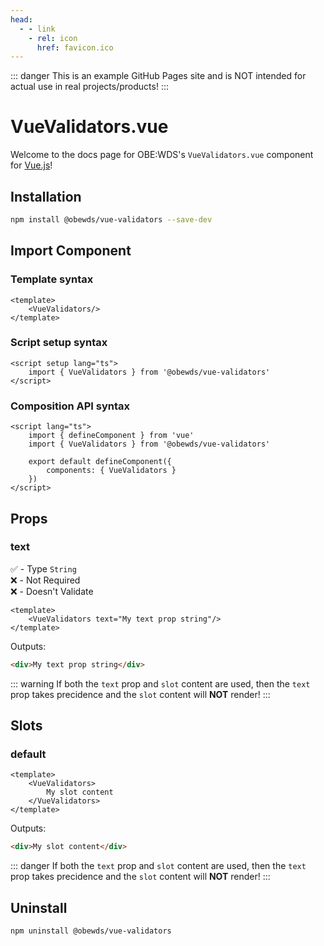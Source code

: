```yaml
---
head:
  - - link
    - rel: icon
      href: favicon.ico
---
```



::: danger
This is an example GitHub Pages site and is NOT intended for actual use in real projects/products!
:::


# VueValidators.vue

Welcome to the docs page for OBE:WDS's `VueValidators.vue` component for [Vue.js](https://vuejs.org/)!




## Installation

```bash
npm install @obewds/vue-validators --save-dev
```




## Import Component




### Template syntax

```html{2}
<template>
    <VueValidators/>
</template>
```




### Script setup syntax

```html{2}
<script setup lang="ts">
    import { VueValidators } from '@obewds/vue-validators'
</script>
```




### Composition API syntax

```html{3,6}
<script lang="ts">
    import { defineComponent } from 'vue'
    import { VueValidators } from '@obewds/vue-validators'

    export default defineComponent({
        components: { VueValidators }
    })
</script>
```




## Props




### text

:white_check_mark: - Type `String`  
:x: - Not Required  
:x: - Doesn't Validate


```html{2}
<template>
    <VueValidators text="My text prop string"/>
</template>
```

Outputs:

```html
<div>My text prop string</div>
```

::: warning
If both the `text` prop and `slot` content are used, then the `text` prop takes precidence and the `slot` content will **NOT** render!
:::




## Slots




### default

```html{2-4}
<template>
    <VueValidators>
        My slot content
    </VueValidators>
</template>
```

Outputs:

```html
<div>My slot content</div>
```

::: danger
If both the `text` prop and `slot` content are used, then the `text` prop takes precidence and the `slot` content will **NOT** render!
:::




## Uninstall

```bash
npm uninstall @obewds/vue-validators
```



<!--
## Markdown Examples

::: tip
This is a tip
:::

::: info
This is an info box
:::

::: warning
This is a warning
:::

::: danger
This is a dangerous warning
:::

::: tip CUSTOM TITLE
This is a dangerous warning
:::

::: details
This is a details block, which does not work in Internet Explorer or old versions of Edge.
:::

::: details Click me to view the code

```js
console.log('Hello, VitePress!')
```

:::
-->
